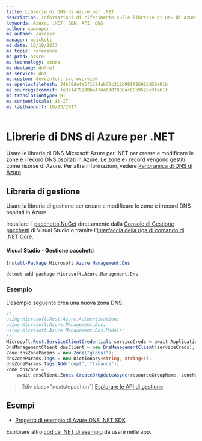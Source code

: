 ```yaml
---
title: Librerie di DNS di Azure per .NET
description: Informazioni di riferimento sulle librerie di DNS di Azure per .NET
keywords: Azure, .NET, SDK, API, DNS
author: camsoper
ms.author: casoper
manager: wpickett
ms.date: 10/19/2017
ms.topic: reference
ms.prod: azure
ms.technology: azure
ms.devlang: dotnet
ms.service: dns
ms.custom: devcenter, svc-overview
ms.openlocfilehash: 34b50defa5f1524ab70c212b091f26016d59e81b
ms.sourcegitcommit: fe3e1475208ba47d4630788bac88b952cc3fe61f
ms.translationtype: HT
ms.contentlocale: it-IT
ms.lasthandoff: 10/23/2017
---
```

# <a name="azure-dns-libraries-for-net"></a>Librerie di DNS di Azure per .NET

Usare le librerie di DNS Microsoft Azure per .NET per creare e modificare le zone e i record DNS ospitati in Azure. Le zone e i record vengono gestiti come risorse di Azure. Per altre informazioni, vedere [Panoramica di DNS di Azure](/azure/dns/dns-overview).

## <a name="management-library"></a>Libreria di gestione

Usare la libreria di gestione per creare e modificare le zone e i record DNS ospitati in Azure.

Installare il [pacchetto NuGet](https://www.nuget.org/packages/Microsoft.Azure.Management.Dns) direttamente dalla [Console di Gestione pacchetti][PackageManager] di Visual Studio o tramite l'[interfaccia della riga di comando di .NET Core][DotNetCLI].

#### <a name="visual-studio-package-manager"></a>Visual Studio - Gestione pacchetti

```powershell
Install-Package Microsoft.Azure.Management.Dns
```

```bash
dotnet add package Microsoft.Azure.Management.Dns
```

### <a name="example"></a>Esempio

L'esempio seguente crea una nuova zona DNS.

```csharp
/*
using Microsoft.Rest.Azure.Authentication;
using Microsoft.Azure.Management.Dns;
using Microsoft.Azure.Management.Dns.Models;
*/
Microsoft.Rest.ServiceClientCredentials serviceCreds = await ApplicationTokenProvider.LoginSilentAsync(tenantId, clientId, secret);
DnsManagementClient dnsClient = new DnsManagementClient(serviceCreds);            
Zone dnsZoneParams = new Zone("global");
dnsZoneParams.Tags = new Dictionary<string, string>();
dnsZoneParams.Tags.Add("dept", "finance");
Zone dnsZone =
    await dnsClient.Zones.CreateOrUpdateAsync(resourceGroupName, zoneName, dnsZoneParams, null, "*");
```

> [!div class="nextstepaction"]
> [Esplorare le API di gestione](/dotnet/api/overview/azure/dns/management)

## <a name="samples"></a>Esempi

* [Progetto di esempio di Azure DNS .NET SDK](https://www.microsoft.com/download/details.aspx?id=47268)

Esplorare altro [codice .NET di esempio](https://azure.microsoft.com/resources/samples/?platform=dotnet) da usare nelle app.

[PackageManager]: https://docs.microsoft.com/nuget/tools/package-manager-console
[DotNetCLI]: https://docs.microsoft.com/dotnet/core/tools/dotnet-add-package
